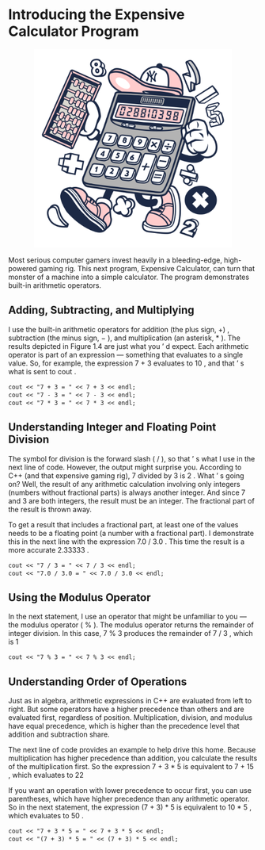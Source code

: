 # Introducing the Expensive Calculator Program

<p align="center">
<img src="assets/Cartoon-Calculator-on-transparent-background-PNG.png" height="400" width="400"/>
</p>

Most serious computer gamers invest heavily in a bleeding-edge, high-powered gaming rig. This next program, Expensive Calculator, can turn that monster of a machine into a simple calculator. The program demonstrates built-in arithmetic operators.

## Adding, Subtracting, and Multiplying 

I use the built-in arithmetic operators for addition (the plus sign, +) , subtraction (the minus sign, − ), and multiplication (an asterisk, * ). The results depicted in Figure 1.4 are just what you ’ d expect. Each arithmetic operator is part of an expression — something that evaluates to a single value. So, for example, the expression 7 + 3 evaluates to 10 , and that ’ s what is sent to cout .

```
cout << "7 + 3 = " << 7 + 3 << endl;
cout << "7 - 3 = " << 7 - 3 << endl;
cout << "7 * 3 = " << 7 * 3 << endl;
```

## Understanding Integer and Floating Point Division 

The symbol for division is the forward slash ( / ), so that ’ s what I use in the next line of code. However, the output might surprise you. According to C++ (and that expensive gaming rig), 7 divided by 3 is 2 . What ’ s going on? Well, the result of any arithmetic calculation involving only integers (numbers without fractional parts) is always another integer. And since 7 and 3 are both integers, the result must be an integer. The fractional part of the result is thrown away. 

To get a result that includes a fractional part, at least one of the values needs to be a floating point (a number with a fractional part). I demonstrate this in the next line with the expression 7.0 / 3.0 . This time the result is a more accurate 2.33333 .

```
cout << "7 / 3 = " << 7 / 3 << endl;
cout << "7.0 / 3.0 = " << 7.0 / 3.0 << endl;
```

## Using the Modulus Operator 

In the next statement, I use an operator that might be unfamiliar to you — the modulus operator ( % ). The modulus operator returns the remainder of integer division. In this case, 7 % 3 produces the remainder of 7 / 3 , which is 1

```
cout << "7 % 3 = " << 7 % 3 << endl;
```

## Understanding Order of Operations 

Just as in algebra, arithmetic expressions in C++ are evaluated from left to right. But some operators have a higher precedence than others and are evaluated first, regardless of position. Multiplication, division, and modulus have equal precedence, which is higher than the precedence level that addition and subtraction share. 

The next line of code provides an example to help drive this home. Because multiplication has higher precedence than addition, you calculate the results of the multiplication first. So the expression 7 + 3 * 5 is equivalent to 7 + 15 , which evaluates to 22
 
If you want an operation with lower precedence to occur first, you can use parentheses, which have higher precedence than any arithmetic operator. So in the next statement, the expression (7 + 3) * 5 is equivalent to 10 * 5 , which evaluates to 50 .

```
cout << "7 + 3 * 5 = " << 7 + 3 * 5 << endl;
cout << "(7 + 3) * 5 = " << (7 + 3) * 5 << endl;
```